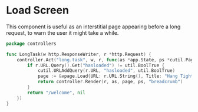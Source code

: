 # Load Screen

This component is useful as an interstitial page appearing before a long request, to warn the user it might take a while.

```go
package controllers

func LongTask(w http.ResponseWriter, r *http.Request) {
	controller.Act("long.task", w, r, func(as *app.State, ps *cutil.PageState) (string, error) {
		if r.URL.Query().Get("hasloaded") != util.BoolTrue {
			cutil.URLAddQuery(r.URL, "hasloaded", util.BoolTrue)
			page := &vpage.Load{URL: r.URL.String(), Title: "Hang Tight"}
			return controller.Render(r, as, page, ps, "breadcrumb")
		}
		return "/welcome", nil
	})
}
```
